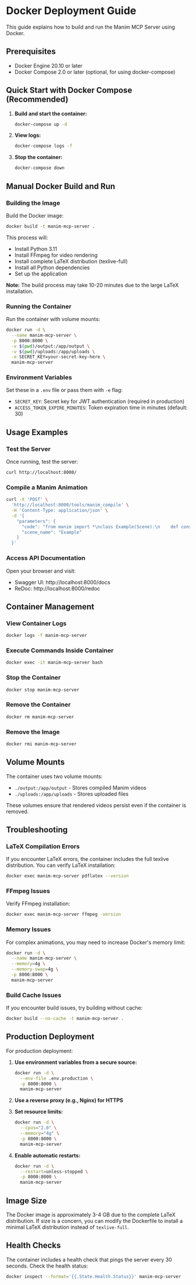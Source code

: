 # Docker Deployment Guide

This guide explains how to build and run the Manim MCP Server using Docker.

## Prerequisites

- Docker Engine 20.10 or later
- Docker Compose 2.0 or later (optional, for using docker-compose)

## Quick Start with Docker Compose (Recommended)

1. **Build and start the container:**
   ```bash
   docker-compose up -d
   ```

2. **View logs:**
   ```bash
   docker-compose logs -f
   ```

3. **Stop the container:**
   ```bash
   docker-compose down
   ```

## Manual Docker Build and Run

### Building the Image

Build the Docker image:
```bash
docker build -t manim-mcp-server .
```

This process will:
- Install Python 3.11
- Install FFmpeg for video rendering
- Install complete LaTeX distribution (texlive-full)
- Install all Python dependencies
- Set up the application

**Note:** The build process may take 10-20 minutes due to the large LaTeX installation.

### Running the Container

Run the container with volume mounts:
```bash
docker run -d \
  --name manim-mcp-server \
  -p 8000:8000 \
  -v $(pwd)/output:/app/output \
  -v $(pwd)/uploads:/app/uploads \
  -e SECRET_KEY=your-secret-key-here \
  manim-mcp-server
```

### Environment Variables

Set these in a `.env` file or pass them with `-e` flag:

- `SECRET_KEY`: Secret key for JWT authentication (required in production)
- `ACCESS_TOKEN_EXPIRE_MINUTES`: Token expiration time in minutes (default: 30)

## Usage Examples

### Test the Server

Once running, test the server:
```bash
curl http://localhost:8000/
```

### Compile a Manim Animation

```bash
curl -X 'POST' \
  'http://localhost:8000/tools/manim_compile' \
  -H 'Content-Type: application/json' \
  -d '{
    "parameters": {
      "code": "from manim import *\nclass Example(Scene):\n    def construct(self):\n        text = MathTex(r\"\\frac{1}{2} + \\frac{1}{3}\")\n        self.play(Write(text))\n        self.wait()",
      "scene_name": "Example"
    }
  }'
```

### Access API Documentation

Open your browser and visit:
- Swagger UI: http://localhost:8000/docs
- ReDoc: http://localhost:8000/redoc

## Container Management

### View Container Logs
```bash
docker logs -f manim-mcp-server
```

### Execute Commands Inside Container
```bash
docker exec -it manim-mcp-server bash
```

### Stop the Container
```bash
docker stop manim-mcp-server
```

### Remove the Container
```bash
docker rm manim-mcp-server
```

### Remove the Image
```bash
docker rmi manim-mcp-server
```

## Volume Mounts

The container uses two volume mounts:

- `./output:/app/output` - Stores compiled Manim videos
- `./uploads:/app/uploads` - Stores uploaded files

These volumes ensure that rendered videos persist even if the container is removed.

## Troubleshooting

### LaTeX Compilation Errors

If you encounter LaTeX errors, the container includes the full texlive distribution. You can verify LaTeX installation:
```bash
docker exec manim-mcp-server pdflatex --version
```

### FFmpeg Issues

Verify FFmpeg installation:
```bash
docker exec manim-mcp-server ffmpeg -version
```

### Memory Issues

For complex animations, you may need to increase Docker's memory limit:
```bash
docker run -d \
  --name manim-mcp-server \
  --memory=4g \
  --memory-swap=4g \
  -p 8000:8000 \
  manim-mcp-server
```

### Build Cache Issues

If you encounter build issues, try building without cache:
```bash
docker build --no-cache -t manim-mcp-server .
```

## Production Deployment

For production deployment:

1. **Use environment variables from a secure source:**
   ```bash
   docker run -d \
     --env-file .env.production \
     -p 8000:8000 \
     manim-mcp-server
   ```

2. **Use a reverse proxy (e.g., Nginx) for HTTPS**

3. **Set resource limits:**
   ```bash
   docker run -d \
     --cpus="2.0" \
     --memory="4g" \
     -p 8000:8000 \
     manim-mcp-server
   ```

4. **Enable automatic restarts:**
   ```bash
   docker run -d \
     --restart=unless-stopped \
     -p 8000:8000 \
     manim-mcp-server
   ```

## Image Size

The Docker image is approximately 3-4 GB due to the complete LaTeX distribution. If size is a concern, you can modify the Dockerfile to install a minimal LaTeX distribution instead of `texlive-full`.

## Health Checks

The container includes a health check that pings the server every 30 seconds. Check the health status:
```bash
docker inspect --format='{{.State.Health.Status}}' manim-mcp-server
```
